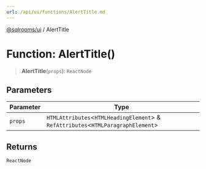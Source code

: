 ```yaml
---
url: /api/ui/functions/AlertTitle.md
---
```

[@sqlrooms/ui](../index.md) / AlertTitle

# Function: AlertTitle()

> **AlertTitle**(`props`): `ReactNode`

## Parameters

| Parameter | Type |
| ------ | ------ |
| `props` | `HTMLAttributes`<`HTMLHeadingElement`> & `RefAttributes`<`HTMLParagraphElement`> |

## Returns

`ReactNode`
